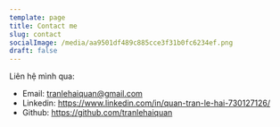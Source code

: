```yaml
---
template: page
title: Contact me
slug: contact
socialImage: /media/aa9501df489c885cce3f31b0fc6234ef.png
draft: false
---
```

Liên hệ mình qua:

* Email: [tranlehaiquan@gmail.com](mailto:tranlehaiquan@gmail.com)
* Linkedin: <https://www.linkedin.com/in/quan-tran-le-hai-730127126/>
* Github: <https://github.com/tranlehaiquan>